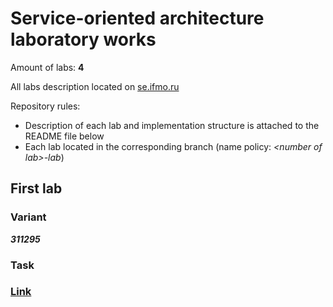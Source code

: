 # Service-oriented architecture laboratory works

Amount of labs: **4**

All labs description located on [se.ifmo.ru](https://se.ifmo.ru/courses/soa) 

Repository rules:
- Description of each lab and implementation structure is attached to the README file below
- Each lab located in the corresponding branch (name policy: *\<number of lab\>-lab*)

## First lab
### Variant
***311295***
### Task

### [Link](https://se.ifmo.ru/~s311295/)
